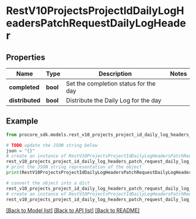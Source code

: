 # RestV10ProjectsProjectIdDailyLogHeadersPatchRequestDailyLogHeader


## Properties

Name | Type | Description | Notes
------------ | ------------- | ------------- | -------------
**completed** | **bool** | Set the completion status for the day | 
**distributed** | **bool** | Distribute the Daily Log for the day | 

## Example

```python
from procore_sdk.models.rest_v10_projects_project_id_daily_log_headers_patch_request_daily_log_header import RestV10ProjectsProjectIdDailyLogHeadersPatchRequestDailyLogHeader

# TODO update the JSON string below
json = "{}"
# create an instance of RestV10ProjectsProjectIdDailyLogHeadersPatchRequestDailyLogHeader from a JSON string
rest_v10_projects_project_id_daily_log_headers_patch_request_daily_log_header_instance = RestV10ProjectsProjectIdDailyLogHeadersPatchRequestDailyLogHeader.from_json(json)
# print the JSON string representation of the object
print(RestV10ProjectsProjectIdDailyLogHeadersPatchRequestDailyLogHeader.to_json())

# convert the object into a dict
rest_v10_projects_project_id_daily_log_headers_patch_request_daily_log_header_dict = rest_v10_projects_project_id_daily_log_headers_patch_request_daily_log_header_instance.to_dict()
# create an instance of RestV10ProjectsProjectIdDailyLogHeadersPatchRequestDailyLogHeader from a dict
rest_v10_projects_project_id_daily_log_headers_patch_request_daily_log_header_from_dict = RestV10ProjectsProjectIdDailyLogHeadersPatchRequestDailyLogHeader.from_dict(rest_v10_projects_project_id_daily_log_headers_patch_request_daily_log_header_dict)
```
[[Back to Model list]](../README.md#documentation-for-models) [[Back to API list]](../README.md#documentation-for-api-endpoints) [[Back to README]](../README.md)


